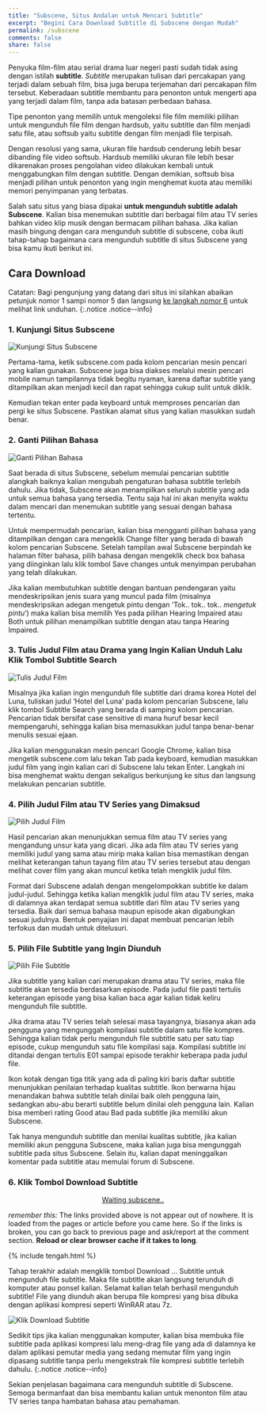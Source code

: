 ```yaml
---
title: "Subscene, Situs Andalan untuk Mencari Subtitle"
excerpt: "Begini Cara Download Subtitle di Subscene dengan Mudah"
permalink: /subscene
comments: false
share: false
---
```

Penyuka film-film atau serial drama luar negeri pasti sudah tidak asing dengan istilah **subtitle**. _Subtitle_ merupakan tulisan dari percakapan yang terjadi dalam sebuah film, bisa juga berupa terjemahan dari percakapan film tersebut. Keberadaan subtitle membantu para penonton untuk mengerti apa yang terjadi dalam film, tanpa ada batasan perbedaan bahasa.

Tipe penonton yang memilih untuk mengoleksi file film memiliki pilihan untuk mengunduh file film dengan hardsub, yaitu subtitle dan film menjadi satu file, atau softsub yaitu subtitle dengan film menjadi file terpisah.

Dengan resolusi yang sama, ukuran file hardsub cenderung lebih besar dibanding file video softsub. Hardsub memiliki ukuran file lebih besar dikarenakan proses pengolahan video dilakukan kembali untuk menggabungkan film dengan subtitle. Dengan demikian, softsub bisa menjadi pilihan untuk penonton yang ingin menghemat kuota atau memiliki memori penyimpanan yang terbatas.

Salah satu situs yang biasa dipakai **untuk mengunduh subtitle adalah Subscene**. Kalian bisa menemukan subtitle dari berbagai film atau TV series bahkan video klip musik dengan bermacam pilihan bahasa. Jika kalian masih bingung dengan cara mengunduh subtitle di subscene, coba ikuti tahap-tahap bagaimana cara mengunduh subtitle di situs Subscene yang bisa kamu ikuti berikut ini.

## Cara Download

Catatan: Bagi pengunjung yang datang dari situs ini silahkan abaikan petunjuk nomor 1 sampi nomor 5 dan langsung [ke langkah nomor 6](#6-klik-tombol-download-subtitle) untuk melihat link unduhan.
{:.notice .notice--info}

### 1. Kunjungi Situs Subscene

![Kunjungi Situs Subscene](https://cdn.statically.io/img/carisinyal.com/wp-content/uploads/2020/03/Kunjungi-Situs-Subscene.webp)

Pertama-tama, ketik subscene.com pada kolom pencarian mesin pencari yang kalian gunakan. Subscene juga bisa diakses melalui mesin pencari mobile namun tampilannya tidak begitu nyaman, karena daftar subtitle yang ditampilkan akan menjadi kecil dan rapat sehingga cukup sulit untuk diklik.

Kemudian tekan enter pada keyboard untuk memproses pencarian dan pergi ke situs Subscene. Pastikan alamat situs yang kalian masukkan sudah benar.

### 2. Ganti Pilihan Bahasa

![Ganti Pilihan Bahasa](https://cdn.statically.io/img/carisinyal.com/wp-content/uploads/2020/03/Ganti-Pilihan-Bahasa.webp)

Saat berada di situs Subscene, sebelum memulai pencarian subtitle alangkah baiknya kalian mengubah pengaturan bahasa subtitle terlebih dahulu. Jika tidak, Subscene akan menampilkan seluruh subtitle yang ada untuk semua bahasa yang tersedia. Tentu saja hal ini akan menyita waktu dalam mencari dan menemukan subtitle yang sesuai dengan bahasa tertentu.

Untuk mempermudah pencarian, kalian bisa mengganti pilihan bahasa yang ditampilkan dengan cara mengeklik Change filter yang berada di bawah kolom pencarian Subscene. Setelah tampilan awal Subscene berpindah ke halaman filter bahasa, pilih bahasa dengan mengeklik check box bahasa yang diinginkan lalu klik tombol Save changes untuk menyimpan perubahan yang telah dilakukan.

Jika kalian membutuhkan subtitle dengan bantuan pendengaran yaitu mendeskripsikan jenis suara yang muncul pada film (misalnya mendeskripsikan adegan mengetuk pintu dengan ‘Tok.. tok.. tok.. *mengetuk pintu*’) maka kalian bisa memilih Yes pada pilihan Hearing Impaired atau Both untuk pilihan menampilkan subtitle dengan atau tanpa Hearing Impaired.

### 3. Tulis Judul Film atau Drama yang Ingin Kalian Unduh Lalu Klik Tombol Subtitle Search

![Tulis Judul Film](https://cdn.statically.io/img/carisinyal.com/wp-content/uploads/2020/03/Tulis-Judul-Film.webp)

Misalnya jika kalian ingin mengunduh file subtitle dari drama korea Hotel del Luna, tuliskan judul ‘Hotel del Luna’ pada kolom pencarian Subscene, lalu klik tombol Subtitle Search yang berada di samping kolom pencarian. Pencarian tidak bersifat case sensitive di mana huruf besar kecil mempengaruhi, sehingga kalian bisa memasukkan judul tanpa benar-benar menulis sesuai ejaan.

Jika kalian menggunakan mesin pencari Google Chrome, kalian bisa mengetik subscene.com lalu tekan Tab pada keyboard, kemudian masukkan judul film yang ingin kalian cari di Subscene lalu tekan Enter. Langkah ini bisa menghemat waktu dengan sekaligus berkunjung ke situs dan langsung melakukan pencarian subtitle.

### 4. Pilih Judul Film atau TV Series yang Dimaksud

![Pilih Judul Film](https://cdn.statically.io/img/carisinyal.com/wp-content/uploads/2020/03/Pilih-Judul-Film.webp)

Hasil pencarian akan menunjukkan semua film atau TV series yang mengandung unsur kata yang dicari. Jika ada film atau TV series yang memiliki judul yang sama atau mirip maka kalian bisa memastikan dengan melihat keterangan tahun tayang film atau TV series tersebut atau dengan melihat cover film yang akan muncul ketika telah mengklik judul film.

Format dari Subscene adalah dengan mengelompokkan subtitle ke dalam judul-judul. Sehingga ketika kalian mengklik judul film atau TV series, maka di dalamnya akan terdapat semua subtitle dari film atau TV series yang tersedia. Baik dari semua bahasa maupun episode akan digabungkan sesuai judulnya. Bentuk penyajian ini dapat membuat pencarian lebih terfokus dan mudah untuk ditelusuri.

### 5. Pilih File Subtitle yang Ingin Diunduh

![Pilih File Subtitle](https://cdn.statically.io/img/carisinyal.com/wp-content/uploads/2020/03/Pilih-File-Subtitle.webp)

Jika subtitle yang kalian cari merupakan drama atau TV series, maka file subtitle akan tersedia berdasarkan episode. Pada judul file pasti tertulis keterangan episode yang bisa kalian baca agar kalian tidak keliru mengunduh file subtitle.

Jika drama atau TV series telah selesai masa tayangnya, biasanya akan ada pengguna yang mengunggah kompilasi subtitle dalam satu file kompres. Sehingga kalian tidak perlu mengunduh file subtitle satu per satu tiap episode, cukup mengunduh satu file kompilasi saja. Kompilasi subtitle ini ditandai dengan tertulis E01 sampai episode terakhir keberapa pada judul file.

Ikon kotak dengan tiga titik yang ada di paling kiri baris daftar subtitle menunjukkan penilaian terhadap kualitas subtitle. Ikon berwarna hijau menandakan bahwa subtitle telah dinilai baik oleh pengguna lain, sedangkan abu-abu berarti subtitle belum dinilai oleh pengguna lain. Kalian bisa memberi rating Good atau Bad pada subtitle jika memiliki akun Subscene.

Tak hanya mengunduh subtitle dan menilai kualitas subtitle, jika kalian memiliki akun pengguna Subscene, maka kalian juga bisa mengunggah subtitle pada situs Subscene. Selain itu, kalian dapat meninggalkan komentar pada subtitle atau memulai forum di Subscene.

### 6. Klik Tombol Download Subtitle

<div style="display:block;text-align:center">
<a id="download" class="btn btn--primary" href="#notice" rel="nofollow noreferer noopener">
Waiting subscene..
</a>
</div>
<p id="notice" class="notice notice--primary">
<i>remember this:</i> The links provided above is not appear out of nowhere. It is loaded from the pages or article before you came here. So if the links is broken, you can go back to previous page and ask/report at the comment section. <b>Reload or clear browser cache if it takes to long</b>.
</p>

{% include tengah.html %}

<script type="text/javascript" defer="defer">
function getQueryVariable(e){
 for(
  var r=window.location.search.substring(1),
      t=r.split("&"),
      n=0;
      n<t.length;
      n++
 )
 {
  var a=t[n].split("=");
  if(a[0]==e)return a[1]
 }
 return!1
}
window.onload=function(){
  var klik=e=getQueryVariable("id"),
           f=getQueryVariable("lang"),
           g=getQueryVariable("subtitles"),
           d=document.getElementById("download"),
           c=document.getElementById("notice"),
           x="https://subscene.com/subtitles/";
  d.innerHTML=f,
  d.href=x+g+"/"+f+"/"+e;
  c.innerHTML="Your link now ready, click the button <b>"+e+f"</b> above!";
  d.classList.remove("btn--primary");
  d.classList.add("btn--success");
  c.classList.remove("notice--primary");
  c.classList.add("notice--success");
}; 
</script>

Tahap terakhir adalah mengklik tombol Download … Subtitle untuk mengunduh file subtitle. Maka file subtitle akan langsung terunduh di komputer atau ponsel kalian. Selamat kalian telah berhasil mengunduh subtitle! File yang diunduh akan berupa file kompresi yang bisa dibuka dengan aplikasi kompresi seperti WinRAR atau 7z.

![Klik Download Subtitle](https://cdn.statically.io/img/carisinyal.com/wp-content/uploads/2020/03/Klik-Tombol-Download.webp)

Sedikit tips jika kalian menggunakan komputer, kalian bisa membuka file subtitle pada aplikasi kompresi lalu meng-drag file yang ada di dalamnya ke dalam aplikasi pemutar media yang sedang memutar film yang ingin dipasang subtitle tanpa perlu mengekstrak file kompresi subtitle terlebih dahulu.
{:.notice .notice--info}

Sekian penjelasan bagaimana cara mengunduh subtitle di Subscene. Semoga bermanfaat dan bisa membantu kalian untuk menonton film atau TV series tanpa hambatan bahasa atau pemahaman.

